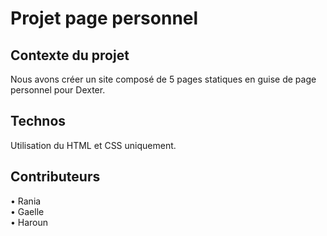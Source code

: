 # Projet page personnel 
## Contexte du projet
Nous avons créer un site composé de 5 pages statiques en guise de page personnel pour Dexter. 
## Technos
Utilisation du HTML et CSS uniquement.
## Contributeurs
• Rania  
• Gaelle  
• Haroun  